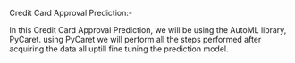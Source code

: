 Credit Card Approval Prediction:-

In this Credit Card Approval Prediction, we will be using the AutoML library, PyCaret. using PyCaret we will perform all the steps performed after acquiring the data all uptill fine tuning the prediction model.
